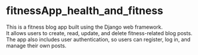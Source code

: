 # fitnessApp_health_and_fitness
This is a fitness blog app built using the Django web framework.  
It allows users to create, read, update, and delete fitness-related blog posts. The app also includes user authentication, so users can register, log in, and manage their own posts.  

